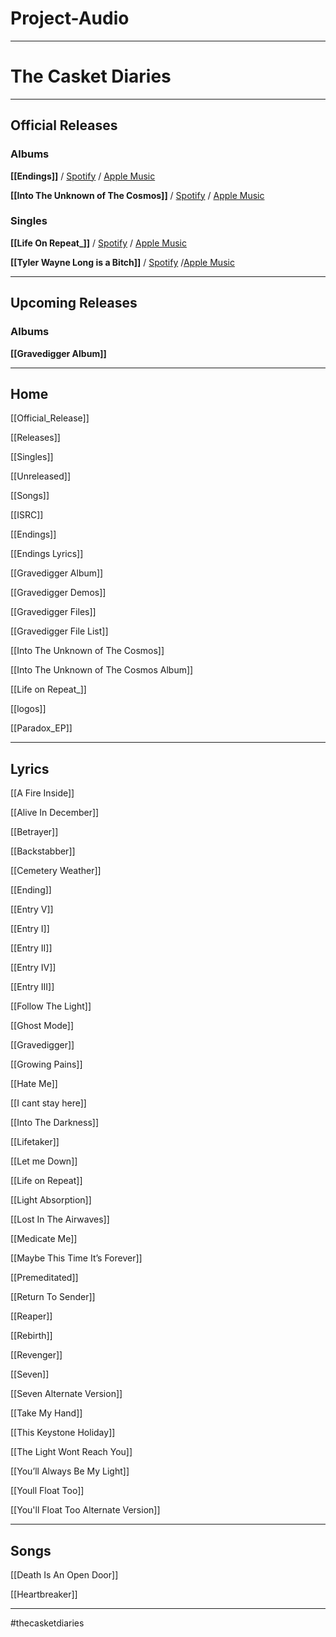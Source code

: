 # Project-Audio
---
# The Casket Diaries
---

## Official Releases

### Albums

**[[Endings]]** / [Spotify](https://open.spotify.com/album/520O54VsWpkbuTFRVVg9KN) / [Apple Music](https://music.apple.com/album/1583270406)

**[[Into The Unknown of The Cosmos]]** / [Spotify](https://open.spotify.com/album/7ix5yrDo1IDpXXp5yMSF9y) / [Apple Music](https://music.apple.com/album/1607776010)




### Singles

**[[Life On Repeat_]]** / [Spotify](https://open.spotify.com/track/2N3WyinI7dXw4w89MgifQx)  / [Apple Music](https://music.apple.com/album/1605693432?i=1605693433)

**[[Tyler Wayne Long is a Bitch]]** / [Spotify](https://open.spotify.com/track/5iJIF1qCQD9IoE4tu1TwYI)  /[Apple Music ](https://music.apple.com/album/1607466791?i=1607466792)



---

## Upcoming Releases

### Albums

**[[Gravedigger Album]]**


---

## Home

[[Official_Release]]

[[Releases]]

[[Singles]]

[[Unreleased]]

[[Songs]]

[[ISRC]]

[[Endings]]

[[Endings Lyrics]]

[[Gravedigger Album]]

[[Gravedigger Demos]]

[[Gravedigger Files]]

[[Gravedigger File List]]

[[Into The Unknown of The Cosmos]]

[[Into The Unknown of The Cosmos Album]]

[[Life on Repeat_]]

[[logos]]

[[Paradox_EP]]

---

## Lyrics

[[A Fire Inside]]

[[Alive In December]]

[[Betrayer]]

[[Backstabber]]

[[Cemetery Weather]]

[[Ending]]

[[Entry V]]

[[Entry I]]

[[Entry II]]

[[Entry IV]]

[[Entry III]]

[[Follow The Light]]

[[Ghost Mode]]

[[Gravedigger]]

[[Growing Pains]]

[[Hate Me]]

[[I cant stay here]]

[[Into The Darkness]]

[[Lifetaker]]

[[Let me Down]]

[[Life on Repeat]]

[[Light Absorption]]

[[Lost In The Airwaves]]

[[Medicate Me]]

[[Maybe This Time It’s Forever]]

[[Premeditated]]

[[Return To Sender]]

[[Reaper]]

[[Rebirth]]

[[Revenger]]

[[Seven]]

[[Seven Alternate Version]]

[[Take My Hand]]

[[This Keystone Holiday]]

[[The Light Wont Reach You]]

[[You’ll Always Be My Light]]

[[Youll Float Too]]

[[You'll Float Too Alternate Version]]

---

## Songs

[[Death Is An Open Door]]

[[Heartbreaker]]

---

#thecasketdiaries
